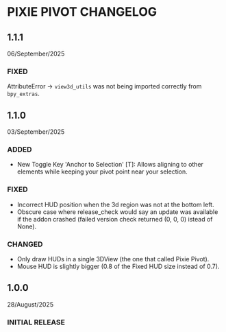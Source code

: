# PIXIE PIVOT CHANGELOG

## 1.1.1
06/September/2025

### FIXED
AttributeError → `view3d_utils` was not being imported correctly from `bpy_extras`.

## 1.1.0
03/September/2025

### ADDED
- New Toggle Key 'Anchor to Selection' [T]: Allows aligning to other elements while keeping your pivot point near your selection.

### FIXED
- Incorrect HUD position when the 3d region was not at the bottom left.
- Obscure case where release_check would say an update was available if the addon crashed (failed version check returned (0, 0, 0) istead of None).

### CHANGED
- Only draw HUDs in a single 3DView (the one that called Pixie Pivot).
- Mouse HUD is slightly bigger (0.8 of the Fixed HUD size instead of 0.7).

## 1.0.0
28/August/2025

### INITIAL RELEASE
